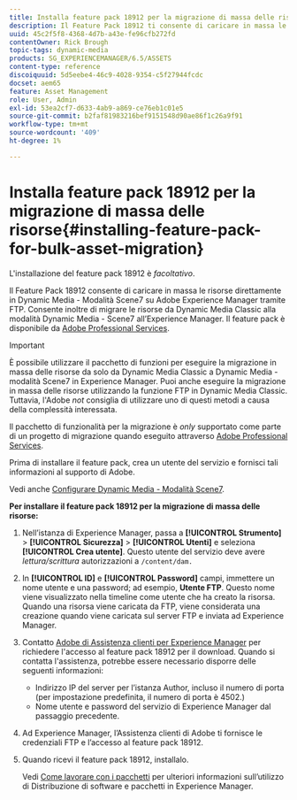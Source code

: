 ```yaml
---
title: Installa feature pack 18912 per la migrazione di massa delle risorse
description: Il Feature Pack 18912 ti consente di caricare in massa le risorse tramite FTP o di migrare le risorse da Dynamic Media Classic ad Dynamic Media su Adobe Experience Manager. Questo pacchetto di funzioni opzionale è disponibile dal supporto Adobe.
uuid: 45c2f5f8-4368-4d7b-a43e-fe96cfb272fd
contentOwner: Rick Brough
topic-tags: dynamic-media
products: SG_EXPERIENCEMANAGER/6.5/ASSETS
content-type: reference
discoiquuid: 5d5eebe4-46c9-4028-9354-c5f27944fcdc
docset: aem65
feature: Asset Management
role: User, Admin
exl-id: 53ea2cf7-d633-4ab9-a869-ce76eb1c01e5
source-git-commit: b2faf81983216bef9151548d90ae86f1c26a9f91
workflow-type: tm+mt
source-wordcount: '409'
ht-degree: 1%

---
```


# Installa feature pack 18912 per la migrazione di massa delle risorse{#installing-feature-pack-for-bulk-asset-migration}

L&#39;installazione del feature pack 18912 è *facoltativo*.

Il Feature Pack 18912 consente di caricare in massa le risorse direttamente in Dynamic Media - Modalità Scene7 su Adobe Experience Manager tramite FTP. Consente inoltre di migrare le risorse da Dynamic Media Classic alla modalità Dynamic Media - Scene7 all’Experience Manager. Il feature pack è disponibile da [Adobe Professional Services](https://business.adobe.com/customers/consulting-services/main.html).

>[!IMPORTANT]
>
>È possibile utilizzare il pacchetto di funzioni per eseguire la migrazione in massa delle risorse da solo da Dynamic Media Classic a Dynamic Media - modalità Scene7 in Experience Manager. Puoi anche eseguire la migrazione in massa delle risorse utilizzando la funzione FTP in Dynamic Media Classic. Tuttavia, l&#39;Adobe *not* consiglia di utilizzare uno di questi metodi a causa della complessità interessata.
>
>Il pacchetto di funzionalità per la migrazione è *only* supportato come parte di un progetto di migrazione quando eseguito attraverso [Adobe Professional Services](https://business.adobe.com/customers/consulting-services/main.html).

Prima di installare il feature pack, crea un utente del servizio e fornisci tali informazioni al supporto di Adobe.

Vedi anche [Configurare Dynamic Media - Modalità Scene7](/help/assets/config-dms7.md).

**Per installare il feature pack 18912 per la migrazione di massa delle risorse:**

1. Nell’istanza di Experience Manager, passa a **[!UICONTROL Strumento]** > **[!UICONTROL Sicurezza]** > **[!UICONTROL Utenti]** e seleziona **[!UICONTROL Crea utente]**. Questo utente del servizio deve avere *lettura/scrittura* autorizzazioni a `/content/dam.`
1. In **[!UICONTROL ID]** e **[!UICONTROL Password]** campi, immettere un nome utente e una password; ad esempio, **Utente FTP**. Questo nome viene visualizzato nella timeline come utente che ha creato la risorsa. Quando una risorsa viene caricata da FTP, viene considerata una creazione quando viene caricata sul server FTP e inviata ad Experience Manager.
1. Contatto [Adobe di Assistenza clienti per Experience Manager](https://experienceleague.adobe.com/?support-solution=General&amp;lang=it#support) per richiedere l&#39;accesso al feature pack 18912 per il download. Quando si contatta l&#39;assistenza, potrebbe essere necessario disporre delle seguenti informazioni:

   * Indirizzo IP del server per l’istanza Author, incluso il numero di porta (per impostazione predefinita, il numero di porta è 4502.)
   * Nome utente e password del servizio di Experience Manager dal passaggio precedente.

1. Ad Experience Manager, l’Assistenza clienti di Adobe ti fornisce le credenziali FTP e l’accesso al feature pack 18912.
1. Quando ricevi il feature pack 18912, installalo.

   Vedi [Come lavorare con i pacchetti](/help/sites-administering/package-manager.md) per ulteriori informazioni sull’utilizzo di Distribuzione di software e pacchetti in Experience Manager.

